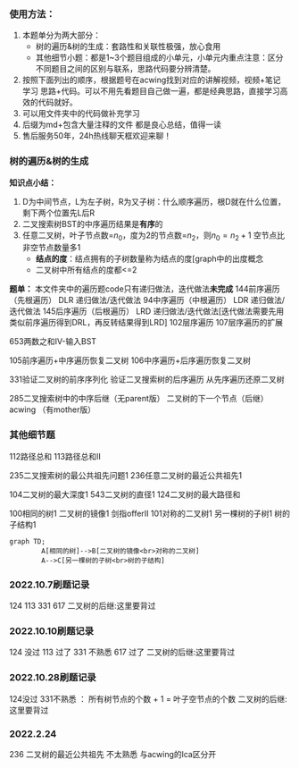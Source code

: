 ### 使用方法：
1. 本题单分为两大部分：
   - 树的遍历&树的生成：套路性和关联性极强，放心食用
   - 其他细节小题：都是1~3个题目组成的小单元，小单元内重点注意：区分不同题目之间的区别与联系，思路代码要分辨清楚。
2. 按照下面列出的顺序，根据题号在acwing找到对应的讲解视频，视频+笔记 学习 思路+代码。可以不用先看题目自己做一遍，都是经典思路，直接学习高效的代码就好。
3. 可以用文件夹中的代码做补充学习
4. 后缀为md+包含大量注释的文件 都是良心总结，值得一读
5. 售后服务50年，24h热线聊天框欢迎来聊！

### 树的遍历&树的生成
**知识点小结：**
1. D为中间节点，L为左子树，R为又子树：什么顺序遍历，根D就在什么位置，剩下两个位置先L后R
2. 二叉搜索树BST的中序遍历结果是**有序**的
3. 任意二叉树，叶子节点数=$n_0$，度为2的节点数=$n_2$，则$n_0 = n_2 + 1$ 
   空节点比非空节点数量多1
   - **结点的度**：结点拥有的子树数量称为结点的度[graph中的出度概念
   - 二叉树中所有结点的度都<=2

**题单：** 本文件夹中的遍历题code只有递归做法，迭代做法**未完成**
144前序遍历（先根遍历） DLR 递归做法/迭代做法
94中序遍历（中根遍历） LDR 递归做法/迭代做法
145后序遍历（后根遍历） LRD 递归做法/迭代做法[迭代做法需要先用类似前序遍历得到DRL，再反转结果得到LRD]
102层序遍历
107层序遍历的扩展

653两数之和IV-输入BST

105前序遍历+中序遍历恢复二叉树
106中序遍历+后序遍历恢复二叉树

331验证二叉树的前序序列化
验证二叉搜索树的后序遍历
从先序遍历还原二叉树

285二叉搜索树中的中序后继（无parent版）
二叉树的下一个节点（后继） acwing （有mother版）

### 其他细节题
112路径总和
113路径总和II

235二叉搜索树的最公共祖先问题1
236任意二叉树的最近公共祖先1

104二叉树的最大深度1
543二叉树的直径1
124二叉树的最大路径和

100相同的树1
二叉树的镜像1  剑指offerII
101对称的二叉树1
另一棵树的子树1
树的子结构1

```mermaid
graph TD;
		A[相同的树]-->B[二叉树的镜像<br>对称的二叉树]
		A-->C[另一棵树的子树<br>树的子结构]
```




### 2022.10.7刷题记录
124
113 
331
617
二叉树的后继:这里要背过

### 2022.10.10刷题记录
124 没过
113 过了
331 不熟悉
617 过了
二叉树的后继:这里要背过

### 2022.10.28刷题记录
124没过
331不熟悉 ： 所有树节点的个数 + 1 = 叶子空节点的个数
二叉树的后继:这里要背过

### 2022.2.24
236 二叉树的最近公共祖先 不太熟悉 与acwing的lca区分开